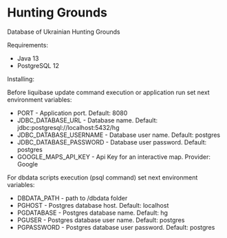 # Hunting Grounds

Database of Ukrainian Hunting Grounds

Requirements:
* Java 13
* PostgreSQL 12

Installing:

Before liquibase update command execution or application run set next environment variables:
* PORT - Application port. Default: 8080
* JDBC_DATABASE_URL - Database name. Default: jdbc:postgresql://localhost:5432/hg
* JDBC_DATABASE_USERNAME - Database user name. Default: postgres
* JDBC_DATABASE_PASSWORD - Database user password. Default: postgres
* GOOGLE_MAPS_API_KEY - Api Key for an interactive map. Provider: Google

For dbdata scripts execution (psql command) set next environment variables:
* DBDATA_PATH - path to /dbdata folder
* PGHOST - Postgres database host. Default: localhost
* PGDATABASE - Postgres database name. Default: hg
* PGUSER - Postgres database user name. Default: postgres
* PGPASSWORD - Postgres database user password. Default: postgres
